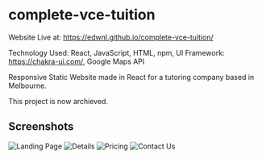 # complete-vce-tuition
Website Live at: https://edwnl.github.io/complete-vce-tuition/

Technology Used: React, JavaScript, HTML, npm, UI Framework: https://chakra-ui.com/, Google Maps API

Responsive Static Website made in React for a tutoring company based in Melbourne.

This project is now archieved.

## Screenshots
<img src="https://drive.google.com/uc?export=view&id=12RK8U2XQb2uTcfXDU1Fewq4itaIV4yhM" title="Landing Page" />
<img src="https://drive.google.com/uc?export=view&id=1dqap2RFyp-j-NKPKp3M8XIbQA1t4tkXP" title="Details" />
<img src="https://drive.google.com/uc?export=view&id=1ckvT8PLNSVvIcAJmGDZhtXGT-gd8Si_R" title="Pricing" />
<img src="https://drive.google.com/uc?export=view&id=1N4nmE88KXCMU5NuXKmIrZ2TBq41agLHF" title="Contact Us" />
